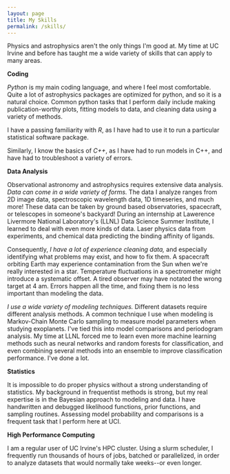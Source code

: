 ```yaml
---
layout: page
title: My Skills
permalink: /skills/
---
```


Physics and astrophysics aren't the only things I'm good at. My time at UC Irvine and before has taught me a wide variety of skills that can apply to many areas.

**Coding**

*Python* is my main coding language, and where I feel most comfortable. Quite a lot of astrophysics packages are optimized for python, and so it is a natural choice. Common python tasks that I perform daily include making publication-worthy plots, fitting models to data, and cleaning data using a variety of methods.

I have a passing familiarity with *R*, as I have had to use it to run a particular statistical software package.

Similarly, I know the basics of *C++*, as I have had to run models in C++, and have had to troubleshoot a variety of errors.

**Data Analysis**

Observational astronomy and astrophysics requires extensive data analysis. *Data can come in a wide variety of forms.* The data I analyze ranges from 2D image data, spectroscopic wavelength data, 1D timeseries, and much more! These data can be taken by ground based observatories, spacecraft, or telescopes in someone's backyard! During an internship at Lawerence Livermore National Laboratory's (LLNL) Data Science Summer Institute, I learned to deal with even more kinds of data. Laser physics data from experiments, and chemical data predicting the binding affinity of ligands.

Consequently, *I have a lot of experience cleaning data,* and especially identifying what problems may exist, and how to fix them. A spacecraft orbiting Earth may experience contamination from the Sun when we're really interested in a star. Temperature fluctuations in a spectrometer might introduce a systematic offset. A tired observer may have notated the wrong target at 4 am. Errors happen all the time, and fixing them is no less important than modeling the data.

*I use a wide variety of modeling techniques.* Different datasets require different analysis methods. A common technique I use when modeling is Markov-Chain Monte Carlo sampling to measure model parameters when studying exoplanets. I've tied this into model comparisons and periodogram analysis. My time at LLNL forced me to learn even more machine learning methods such as neural networks and random forests for classification, and even combining several methods into an ensemble to improve classification performance. I've done a lot.

**Statistics**

It is impossible to do proper physics without a strong understanding of statistics. My background in frequentist methods is strong, but my real expertise is in the Bayesian approach to modeling and data. I have handwritten and debugged likelihood functions, prior functions, and sampling routines. Assessing model probability and comparisons is a frequent task that I perform here at UCI.

**High Performance Computing**

I am a regular user of UC Irvine's HPC cluster. Using a slurm scheduler, I frequently run thousands of hours of jobs, batched or parallelized, in order to analyze datasets that would normally take weeks--or even longer. 
